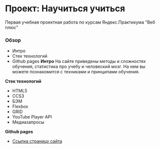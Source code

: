 # Проект: Научиться учиться
Первая учебная проектная работа по курсам Яндекс.Практикума "Веб плюс"
### Обзор
* Интро
* Стек технологий
* Github pages
**Интро**
 На сайте приведены методы и сложностях обучения, статистика про учебу и человеский мозг.
 На нем вы можете познакомится с техниками и принципами обучения.


**Стек технологий**
* HTML5
* CCS3
* БЭМ 
* Flexbox
* GRID
* YouTube Player API
* Медиазапросы

**Github pages**

* [Ссылка страницу сайта](https://danila4191.github.io/first-project/)
